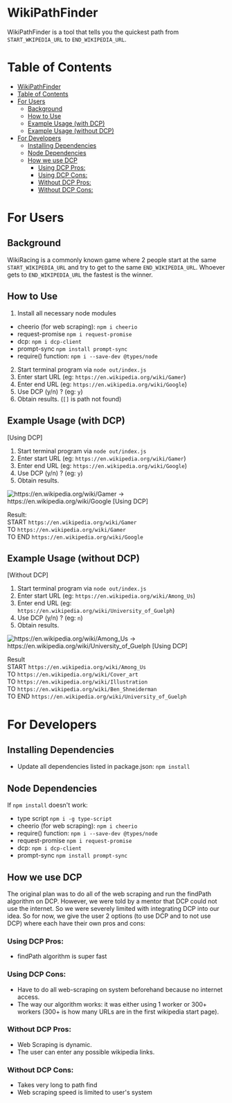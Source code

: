 # WikiPathFinder

WikiPathFinder is a tool that tells you the quickest path from `START_WKIPEDIA_URL` to `END_WIKIPEDIA_URL`.

# Table of Contents

-   [WikiPathFinder](#wikipathfinder)
-   [Table of Contents](#table-of-contents)
-   [For Users](#for-users)
    -   [Background](#background)
    -   [How to Use](#how-to-use)
    -   [Example Usage (with DCP)](#example-usage--with-dcp-)
    -   [Example Usage (without DCP)](#example-usage--without-dcp-)
-   [For Developers](#for-developers)
    -   [Installing Dependencies](#installing-dependencies)
    -   [Node Dependencies](#node-dependencies)
    -   [How we use DCP](#how-we-use-dcp)
        -   [Using DCP Pros:](#using-dcp-pros-)
        -   [Using DCP Cons:](#using-dcp-cons-)
        -   [Without DCP Pros:](#without-dcp-pros-)
        -   [Without DCP Cons:](#without-dcp-cons-)

# For Users

## Background

WikiRacing is a commonly known game where 2 people start at the same `START_WIKIPEDIA_URL` and try to get to the same `END_WIKIPEDIA_URL`. Whoever gets to `END_WIKIPEDIA_URL` the fastest is the winner.

## How to Use

1. Install all necessary node modules
-   cheerio (for web scraping): `npm i cheerio`
-   request-promise `npm i request-promise`
-   dcp: `npm i dcp-client`
-   prompt-sync `npm install prompt-sync`
-   require() function: `npm i --save-dev @types/node`
2. Start terminal program via `node out/index.js`
3. Enter start URL (eg: `https://en.wikipedia.org/wiki/Gamer`)
4. Enter end URL (eg: `https://en.wikipedia.org/wiki/Google`)
5. Use DCP (y/n) ? (eg: `y`)
6. Obtain results. (`[]` is path not found)

## Example Usage (with DCP)

[Using DCP]

1. Start terminal program via `node out/index.js`
2. Enter start URL (eg: `https://en.wikipedia.org/wiki/Gamer`)
3. Enter end URL (eg: `https://en.wikipedia.org/wiki/Google`)
4. Use DCP (y/n) ? (eg: `y`)
5. Obtain results.

![https://en.wikipedia.org/wiki/Gamer -> https://en.wikipedia.org/wiki/Google [Using DCP]](https://i.imgur.com/gON5TDS.png)

Result: \
START `https://en.wikipedia.org/wiki/Gamer` \
TO `https://en.wikipedia.org/wiki/Gamer` \
TO END `https://en.wikipedia.org/wiki/Google`

## Example Usage (without DCP)

[Without DCP]

1. Start terminal program via `node out/index.js`
2. Enter start URL (eg: `https://en.wikipedia.org/wiki/Among_Us`)
3. Enter end URL (eg: `https://en.wikipedia.org/wiki/University_of_Guelph`)
4. Use DCP (y/n) ? (eg: `n`)
5. Obtain results.

![https://en.wikipedia.org/wiki/Among_Us -> https://en.wikipedia.org/wiki/University_of_Guelph [Using DCP]](https://i.imgur.com/KLiZqhK.png)

Result \
START `https://en.wikipedia.org/wiki/Among_Us` \
TO `https://en.wikipedia.org/wiki/Cover_art` \
TO `https://en.wikipedia.org/wiki/Illustration` \
TO `https://en.wikipedia.org/wiki/Ben_Shneiderman` \
TO END `https://en.wikipedia.org/wiki/University_of_Guelph`

# For Developers

## Installing Dependencies

-   Update all dependencies listed in package.json: `npm install`

## Node Dependencies

If `npm install` doesn't work:

-   type script `npm i -g type-script`
-   cheerio (for web scraping): `npm i cheerio`
-   require() function: `npm i --save-dev @types/node`
-   request-promise `npm i request-promise`
-   dcp: `npm i dcp-client`
-   prompt-sync `npm install prompt-sync`

## How we use DCP

The original plan was to do all of the web scraping and run the findPath algorithm on DCP. However, we were told by a mentor that DCP could not use the internet. So we were severely limited with integrating DCP into our idea. So for now, we give the user 2 options (to use DCP and to not use DCP) where each have their own pros and cons:

### Using DCP Pros:

-   findPath algorithm is super fast

### Using DCP Cons:

-   Have to do all web-scraping on system beforehand because no internet access.
-   The way our algorithm works: it was either using 1 worker or 300+ workers (300+ is how many URLs are in the first wikipedia start page).

### Without DCP Pros:

-   Web Scraping is dynamic.
-   The user can enter any possible wikipedia links.

### Without DCP Cons:

-   Takes very long to path find
-   Web scraping speed is limited to user's system

